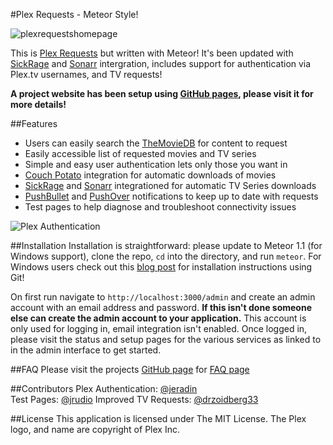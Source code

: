 #Plex Requests - Meteor Style!

![plexrequestshomepage](Screenshot03.png)

This is [Plex Requests](https://github.com/lokenx/plexrequests) but written with Meteor! It's been updated with [SickRage](https://github.com/SiCKRAGETV/SickRage) and [Sonarr](https://sonarr.tv/) intergration, includes support for authentication via Plex.tv usernames, and TV requests!

**A project website has been setup using [GitHub pages](http://plexrequests.8bits.ca/), please visit it for more details!**

##Features
* Users can easily search the [TheMovieDB](https://www.themoviedb.org/) for content to request
* Easily accessible list of requested movies and TV series
* Simple and easy user authentication lets only those you want in
* [Couch Potato](https://couchpota.to/) integration for automatic downloads of movies
* [SickRage](https://github.com/SiCKRAGETV/SickRage) and [Sonarr](https://sonarr.tv/) integrationed for automatic TV Series downloads
* [PushBullet](https://www.pushbullet.com/) and [PushOver](https://pushover.net/) notifications to keep up to date with requests
* Test pages to help diagnose and troubleshoot connectivity issues

![Plex Authentication](Screenshot10.png)

##Installation
Installation is straightforward: please update to Meteor 1.1 (for Windows support), clone the repo, `cd` into the directory, and run `meteor`. For Windows users check out this [blog post](http://8bits.ca/blog/installing-plexrequests-windows/) for installation instructions using Git!

On first run navigate to `http://localhost:3000/admin` and create an admin account with an email address and password. **If this isn't done someone else can create the admin account to your application.** This account is only used for logging in, email integration isn't enabled. Once logged in, please visit the status and setup pages for the various services as linked to in the admin interface to get started.

##FAQ
Please visit the projects [GitHub page](http://plexrequests.8bits.ca/) for [FAQ page](http://plexrequests.8bits.ca/faq)

##Contributors
Plex Authentication: [@jeradin](https://github.com/Jeradin)  
Test Pages: [@jrudio](https://github.com/jrudio)
Improved TV Requests: [@drzoidberg33](https://github.com/drzoidberg33)

##License
This application is licensed under The MIT License. The Plex logo, and name are copyright of Plex Inc.

